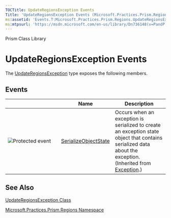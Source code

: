```yaml
---
TOCTitle: UpdateRegionsException Events
Title: 'UpdateRegionsException Events (Microsoft.Practices.Prism.Regions)'
ms:assetid: 'Events.T:Microsoft.Practices.Prism.Regions.UpdateRegionsException'
ms:mtpsurl: 'https://msdn.microsoft.com/en-us/library/Dn736148(v=PandP.50)'
---
```


Prism Class Library

UpdateRegionsException Events
=============================


The [UpdateRegionsException](https://msdn.microsoft.com/t:microsoft.practices.prism.regions.updateregionsexception) type exposes the following members.

Events
------

<span id="eventTableToggle"></span>
<table>
<colgroup>
<col width="33%" />
<col width="33%" />
<col width="33%" />
</colgroup>
<thead>
<tr class="header">
<th> </th>
<th>Name</th>
<th>Description</th>
</tr>
</thead>
<tbody>
<tr class="odd">
<td><img src="https://msdn.microsoft.com/en-us/Dn736148.protevent(en-us,PandP.50).gif" title="Protected event" /></td>
<td><a href="http://msdn2.microsoft.com/en-us/library/ee332915">SerializeObjectState</a></td>
<td><div class="summary">
Occurs when an exception is serialized to create an exception state object that contains serialized data about the exception.
</div>
(Inherited from <a href="http://msdn2.microsoft.com/en-us/library/c18k6c59">Exception</a>.)</td>
</tr>
</tbody>
</table>

See Also
--------

<span id="seeAlsoToggle"></span>
[UpdateRegionsException Class](https://msdn.microsoft.com/t:microsoft.practices.prism.regions.updateregionsexception)

[Microsoft.Practices.Prism.Regions Namespace](https://msdn.microsoft.com/n:microsoft.practices.prism.regions)
